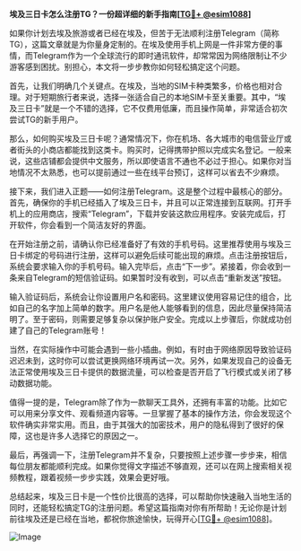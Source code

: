 **埃及三日卡怎么注册TG？一份超详细的新手指南[[TG💪+ @esim1088](https://t.me/s/esim1088)]**

如果你计划去埃及旅游或者已经在埃及，但苦于无法顺利注册Telegram（简称TG），这篇文章就是为你量身定制的。在埃及使用手机上网是一件非常方便的事情，而Telegram作为一个全球流行的即时通讯软件，却常常因为网络限制让不少游客感到困扰。别担心，本文将一步步教你如何轻松搞定这个问题。

首先，让我们明确几个关键点。在埃及，当地的SIM卡种类繁多，价格也相对合理。对于短期旅行者来说，选择一张适合自己的本地SIM卡至关重要。其中，“埃及三日卡”就是一个不错的选择，它不仅费用低廉，而且操作简单，非常适合初次尝试TG的新手用户。

那么，如何购买埃及三日卡呢？通常情况下，你在机场、各大城市的电信营业厅或者街头的小商店都能找到这类卡。购买时，记得携带护照以完成实名登记。一般来说，这些店铺都会提供中文服务，所以即使语言不通也不必过于担心。如果你对当地情况不太熟悉，也可以提前通过一些在线平台预订，这样可以省去不少麻烦。

接下来，我们进入正题——如何注册Telegram。这是整个过程中最核心的部分。首先，确保你的手机已经插入了埃及三日卡，并且可以正常连接到互联网。打开手机上的应用商店，搜索“Telegram”，下载并安装这款应用程序。安装完成后，打开软件，你会看到一个简洁友好的界面。

在开始注册之前，请确认你已经准备好了有效的手机号码。这里推荐使用与埃及三日卡绑定的号码进行注册，这样可以避免后续可能出现的麻烦。点击注册按钮后，系统会要求输入你的手机号码。输入完毕后，点击“下一步”。紧接着，你会收到一条来自Telegram的短信验证码。如果暂时没有收到，可以点击“重新发送”按钮。

输入验证码后，系统会让你设置用户名和密码。这里建议使用容易记住的组合，比如自己的名字加上简单的数字。用户名是他人能够看到的信息，因此尽量保持简洁明了。至于密码，则需要足够复杂以保护账户安全。完成以上步骤后，你就成功创建了自己的Telegram账号！

当然，在实际操作中可能会遇到一些小插曲。例如，有时由于网络原因导致验证码迟迟未到，这时你可以尝试更换网络环境再试一次。另外，如果发现自己的设备无法正常使用埃及三日卡提供的数据流量，可以检查是否开启了飞行模式或关闭了移动数据功能。

值得一提的是，Telegram除了作为一款聊天工具外，还拥有丰富的功能。比如它可以用来分享文件、观看频道内容等。一旦掌握了基本的操作方法，你会发现这个软件确实非常实用。而且，由于其强大的加密技术，用户的隐私得到了很好的保障，这也是许多人选择它的原因之一。

最后，再强调一下，注册Telegram并不复杂，只要按照上述步骤一步步来，相信每位朋友都能顺利完成。如果你觉得文字描述不够直观，还可以在网上搜索相关视频教程，跟着视频一步步实践，效果会更好哦。

总结起来，埃及三日卡是一个性价比很高的选择，可以帮助你快速融入当地生活的同时，还能轻松搞定TG的注册问题。希望这篇指南对你有所帮助！无论你是计划前往埃及还是已经在当地，都祝你旅途愉快，玩得开心[[TG💪+ @esim1088](https://t.me/s/esim1088)]。

![Image](https://i.postimg.cc/4NQfJmqS/Snipaste-2025-05-13-00-14-12.png)